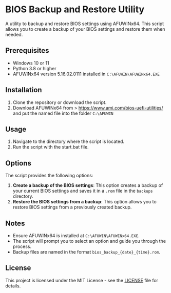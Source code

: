# BIOS Backup and Restore Utility

A utility to backup and restore BIOS settings using AFUWINx64. This script allows you to create a backup of your BIOS settings and restore them when needed.

## Prerequisites

- Windows 10 or 11
- Python 3.8 or higher
- AFUWINx64 version 5.16.02.0111 installed in `C:\AFUWIN\AFUWINx64.EXE`

## Installation

1. Clone the repository or download the script.
2. Download AFUWINx64 from > https://www.ami.com/bios-uefi-utilities/ and put the named file into the folder `C:\AFUWIN`

## Usage

1. Navigate to the directory where the script is located.
2. Run the script with the start.bat file.

## Options

The script provides the following options:

1. **Create a backup of the BIOS settings**: This option creates a backup of your current BIOS settings and saves it in a `.rom` file in the `backups` directory.
2. **Restore the BIOS settings from a backup**: This option allows you to restore BIOS settings from a previously created backup.

## Notes

- Ensure AFUWINx64 is installed at `C:\AFUWIN\AFUWINx64.EXE`.
- The script will prompt you to select an option and guide you through the process.
- Backup files are named in the format `bios_backup_{date}_{time}.rom`.

## License

This project is licensed under the MIT License - see the [LICENSE](LICENSE) file for details.
